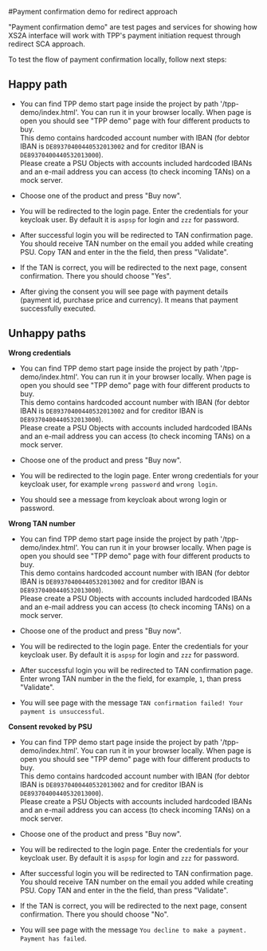 #Payment confirmation demo for redirect approach 

"Payment confirmation demo" are test pages and services for showing how XS2A interface will work with TPP's payment initiation request through redirect SCA approach.

To test the flow of payment confirmation locally, follow next steps:

## Happy path
* You can find TPP demo start page inside the project by path '/tpp-demo/index.html'. You can run it in your browser locally. When page is open you should see "TPP demo" page with four different products to buy.  
  This demo contains hardcoded account number with IBAN (for debtor IBAN is `DE89370400440532013002` and for creditor IBAN is `DE89370400440532013000`).  
  Please create a PSU Objects with accounts included hardcoded IBANs and an e-mail address you can access (to check incoming TANs) on a mock server.
                                                                                                  
* Choose one of the product and press "Buy now".

* You will be redirected to the login page. Enter the credentials for your keycloak user. By default it is `aspsp` for login and `zzz` for password.

* After successful login you will be redirected to TAN confirmation page. You should receive TAN number on the email you added while creating PSU. Copy TAN and enter in the the field, then press "Validate".

* If the TAN is correct, you will be redirected to the next page, consent confirmation. There you should choose "Yes".

* After giving the consent you will see page with payment details (payment id, purchase price and currency). It means that payment successfully executed.

## Unhappy paths

   **Wrong credentials**

  * You can find TPP demo start page inside the project by path '/tpp-demo/index.html'. You can run it in your browser locally. When page is open you should see "TPP demo" page with four different products to buy.  
  This demo contains hardcoded account number with IBAN (for debtor IBAN is `DE89370400440532013002` and for creditor IBAN is `DE89370400440532013000`).  
  Please create a PSU Objects with accounts included hardcoded IBANs and an e-mail address you can access (to check incoming TANs) on a mock server.
  
   * Choose one of the product and press "Buy now".
   
   * You will be redirected to the login page. Enter wrong credentials for your keycloak user, for example `wrong password` and `wrong login`.
   
   * You should see a message from keycloak about wrong login or password.
   
   **Wrong TAN number**
   
  * You can find TPP demo start page inside the project by path '/tpp-demo/index.html'. You can run it in your browser locally. When page is open you should see "TPP demo" page with four different products to buy.  
    This demo contains hardcoded account number with IBAN (for debtor IBAN is `DE89370400440532013002` and for creditor IBAN is `DE89370400440532013000`).  
    Please create a PSU Objects with accounts included hardcoded IBANs and an e-mail address you can access (to check incoming TANs) on a mock server.
        
   * Choose one of the product and press "Buy now".
   
   * You will be redirected to the login page. Enter the credentials for your keycloak user. By default it is `aspsp` for login and `zzz` for password.
   
   * After successful login you will be redirected to TAN confirmation page. Enter  wrong TAN number in the the field, for example, `1`, than press "Validate".

   * You will see page with the message  `TAN confirmation failed! Your payment is unsuccessful`.
   
   **Consent revoked by PSU**
   
  * You can find TPP demo start page inside the project by path '/tpp-demo/index.html'. You can run it in your browser locally. When page is open you should see "TPP demo" page with four different products to buy.  
    This demo contains hardcoded account number with IBAN (for debtor IBAN is `DE89370400440532013002` and for creditor IBAN is `DE89370400440532013000`).  
    Please create a PSU Objects with accounts included hardcoded IBANs and an e-mail address you can access (to check incoming TANs) on a mock server.
        
   * Choose one of the product and press "Buy now".

   * You will be redirected to the login page. Enter the credentials for your keycloak user. By default it is `aspsp` for login and `zzz` for password.

   * After successful login you will be redirected to TAN confirmation page. You should receive TAN number on the email you added while creating PSU. Copy TAN and enter in the the field, than press "Validate".

   * If the TAN is correct, you will be redirected to the next page, consent confirmation. There you should choose "No".
   
   * You will see page with the message  `You decline to make a payment. Payment has failed`.
